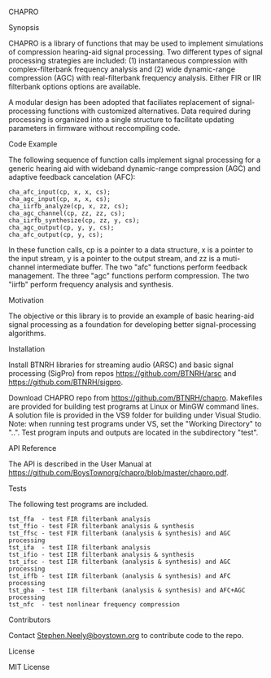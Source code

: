 CHAPRO

Synopsis

CHAPRO is a library of functions that may be used to implement simulations of compression hearing-aid signal processing. Two different types of signal processing strategies are included: (1) instantaneous compression with complex-filterbank frequency analysis and (2) wide dynamic-range compression (AGC) with real-filterbank frequency analysis. Either FIR or IIR filterbank options options are available. 

A modular design has been adopted that faciliates replacement of signal-processing functions with customized alternatives. Data required during processing is organized into a single structure to facilitate updating parameters in firmware without reccompiling code.

Code Example

The following sequence of function calls implement signal processing for a generic hearing aid with wideband dynamic-range compression (AGC) and adaptive feedback cancelation (AFC):

    cha_afc_input(cp, x, x, cs);
    cha_agc_input(cp, x, x, cs);
    cha_iirfb_analyze(cp, x, zz, cs);
    cha_agc_channel(cp, zz, zz, cs);
    cha_iirfb_synthesize(cp, zz, y, cs);
    cha_agc_output(cp, y, y, cs);
    cha_afc_output(cp, y, cs);

In these function calls, cp is a pointer to a data structure, x is a pointer to the input stream, y is a pointer to the output stream, and zz is a muti-channel intermediate buffer. The two "afc" functions perform feedback management. The three "agc" functions perform compression. The two "iirfb" perform frequency analysis and synthesis.

Motivation

The objective or this library is to provide an example of basic hearing-aid signal processing as a foundation for developing better signal-processing algorithms.

Installation

Install BTNRH libraries for streaming audio (ARSC) and basic signal processing (SigPro) from repos https://github.com/BTNRH/arsc and https://github.com/BTNRH/sigpro.   

Download CHAPRO repo from https://github.com/BTNRH/chapro. Makefiles are provided for building test programs at Linux or MinGW command lines. A solution file is provided in the VS9 folder for building under Visual Studio. Note: when running test programs under VS, set the "Working Directory" to "..". Test program inputs and outputs are located in the subdirectory "test".

API Reference

The API is described in the User Manual at https://github.com/BoysTownorg/chapro/blob/master/chapro.pdf.

Tests

The following test programs are included.

    tst_ffa  - test FIR filterbank analysis
    tst_ffio - test FIR filterbank analysis & synthesis
    tst_ffsc - test FIR filterbank (analysis & synthesis) and AGC processing
    tst_ifa  - test IIR filterbank analysis
    tst_ifio - test IIR filterbank analysis & synthesis
    tst_ifsc - test IIR filterbank (analysis & synthesis) and AGC processing
    tst_iffb - test IIR filterbank (analysis & synthesis) and AFC processing
    tst_gha  - test IIR filterbank (analysis & synthesis) and AFC+AGC processing
    tst_nfc  - test nonlinear frequency compression

Contributors

Contact Stephen.Neely@boystown.org to contribute code to the repo.

License

MIT License

